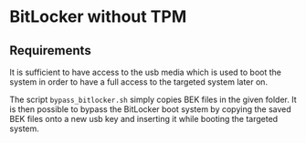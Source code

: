 BitLocker without TPM
=====================


## Requirements

It is sufficient to have access to the usb media which is used to boot
the system in order to have a full access to the targeted system
later on.


The script `bypass_bitlocker.sh` simply copies BEK files in the given
folder. It is then possible to bypass the BitLocker boot system by
copying the saved BEK files onto a new usb key and inserting it while
booting the targeted system.
